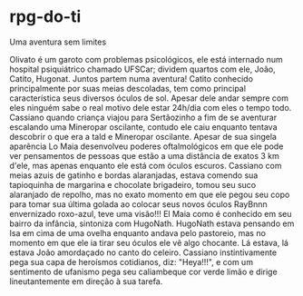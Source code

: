 # rpg-do-ti
Uma aventura sem limites

Olivato é um garoto com problemas psicológicos, ele está internado num hospital psiquiátrico chamado UFSCar; dividem quartos com ele, João, Catito, Hugonat. Juntos partem numa aventura!
	Catito conhecido principalmente por suas meias descoladas, tem como principal característica seus diversos óculos de sol. Apesar dele andar sempre com eles ninguém sabe o real motivo dele estar 24h/dia com eles o tempo todo. Cassiano quando criança viajou para Sertãozinho a fim de se aventurar escalando uma Mineropar oscilante, contudo ele caiu enquanto tentava descobrir o que era a tald e Mineropar oscilante. Apesar de sua singela aparência Lo Maia desenvolveu poderes oftalmológicos em que ele pode ver pensamentos de pessoas que estão a uma distância de exatos 3 km d'ele, mas apenas enquanto ele está com óculos escuros.
	Cassiano com meias azuis de gatinho e bordas alaranjadas, estava comendo sua tapioquinha de margarina e chocolate brigadeiro, tomou seu suco alaranjado de repolho, mas no exato momento em que ele pegou seu copo para tomar sua última golada ao colocar seus novos óculos RayBnnn envernizado roxo-azul, teve uma visão!!! El Maia como é conhecido em seu bairro da infância, sintoniza com HugoNath. HugoNath estava pensando em Isa em cima de uma ovelha enquanto andava pelo pastoreio, mas no momento em que ele ia tirar seu óculos ele vê algo chocante. Lá estava, lá estava João amordaçado no canto do celeiro. Cassiano instintivamente pega sua capa de heroísmos cotidianos, diz: "Heya!!!", e com um sentimento de ufanismo pega seu caliambeque cor verde limão e dirige lineutantemente em direção à sua tarefa.
